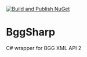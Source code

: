 [![Build and Publish NuGet](https://github.com/MadCowDevelopment/BggSharp/actions/workflows/main.yml/badge.svg)](https://github.com/MadCowDevelopment/BggSharp/actions/workflows/main.yml)

# BggSharp
C# wrapper for BGG XML API 2
